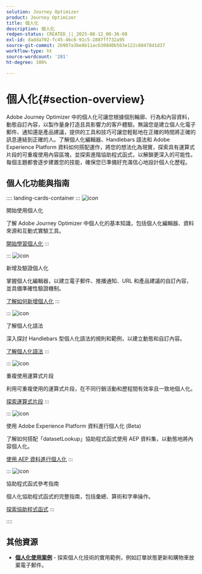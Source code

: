 ```yaml
---
solution: Journey Optimizer
product: Journey Optimizer
title: 個人化
description: 個人化
redpen-status: CREATED_||_2025-08-12_00-36-08
exl-id: dadda702-fc45-46c6-91c5-2887ff732a95
source-git-commit: 2b907a3be8b11ac6308d0b563e122c88478d1d37
workflow-type: ht
source-wordcount: '281'
ht-degree: 100%

---
```


# 個人化{#section-overview}

Adobe Journey Optimizer 中的個人化可讓您根據個別輪廓、行為和內容資料，動態自訂內容，以製作量身打造且具影響力的客戶體驗。無論您是建立個人化電子郵件、通知還是產品建議，提供的工具和技巧可讓您輕鬆地在正確的時間將正確的訊息連結到正確的人。了解個人化編輯器、Handlebars 語法和 Adobe Experience Platform 資料如何搭配運作，將您的想法化為現實，探索具有運算式片段的可重複使用內容區塊，並探索進階協助程式函式，以解鎖更深入的可能性。每個主題都會逐步建置您的技能，確保您已準備好充滿信心地設計個人化歷程。

## 個人化功能與指南

:::: landing-cards-container
:::
![icon](https://cdn.experienceleague.adobe.com/icons/circle-play.svg)

開始使用個人化

了解 Adobe Journey Optimizer 中個人化的基本知識，包括個人化編輯器、資料來源和互動式實驗工具。

[開始學習個人化](../using/personalization/personalize.md)
:::

:::
![icon](https://cdn.experienceleague.adobe.com/icons/list-check.svg)

新增及驗證個人化

掌握個人化編輯器，以建立電子郵件、推播通知、URL 和產品建議的自訂內容，並具備準確性驗證機制。

[了解如何新增個人化](../using/personalization/personalization-build-expressions.md)
:::

:::
![icon](https://cdn.experienceleague.adobe.com/icons/code-branch.svg)

了解個人化語法

深入探討 Handlebars 型個人化語法的規則和範例，以建立動態和自訂內容。

[了解個人化語法](../using/personalization/personalization-syntax.md)
:::

:::
![icon](https://cdn.experienceleague.adobe.com/icons/puzzle-piece.svg)

重複使用運算式片段

利用可重複使用的運算式片段，在不同行銷活動和歷程間有效率且一致地個人化。

[探索運算式片段](../using/personalization/use-expression-fragments.md)
:::

:::
![icon](https://cdn.experienceleague.adobe.com/icons/database.svg?lang=zh-Hant)

使用 Adobe Experience Platform 資料進行個人化 (Beta)

了解如何搭配「datasetLookup」協助程式函式使用 AEP 資料集，以動態地將內容個人化。

[使用 AEP 資料進行個人化](../using/personalization/aep-data-perso.md)
:::

:::
![icon](https://cdn.experienceleague.adobe.com/icons/screwdriver-wrench.svg)

協助程式函式參考指南

個人化協助程式函式的完整指南，包括彙總、算術和字串操作。

[探索協助程式函式](functions-landing-page.md)
:::

::::


## 其他資源

- **[個人化使用案例](personalization-use-cases-landing-page.md)** - 探索個人化技術的實用範例，例如訂單狀態更新和購物車放棄電子郵件。
